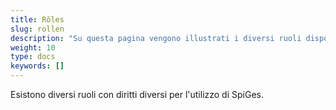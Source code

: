 ```yaml
---
title: Rôles
slug: rollen
description: "Su questa pagina vengono illustrati i diversi ruoli disponibili sulla piattaforma."
weight: 10
type: docs
keywords: []
---
```


Esistono diversi ruoli con diritti diversi per l'utilizzo di SpiGes.
